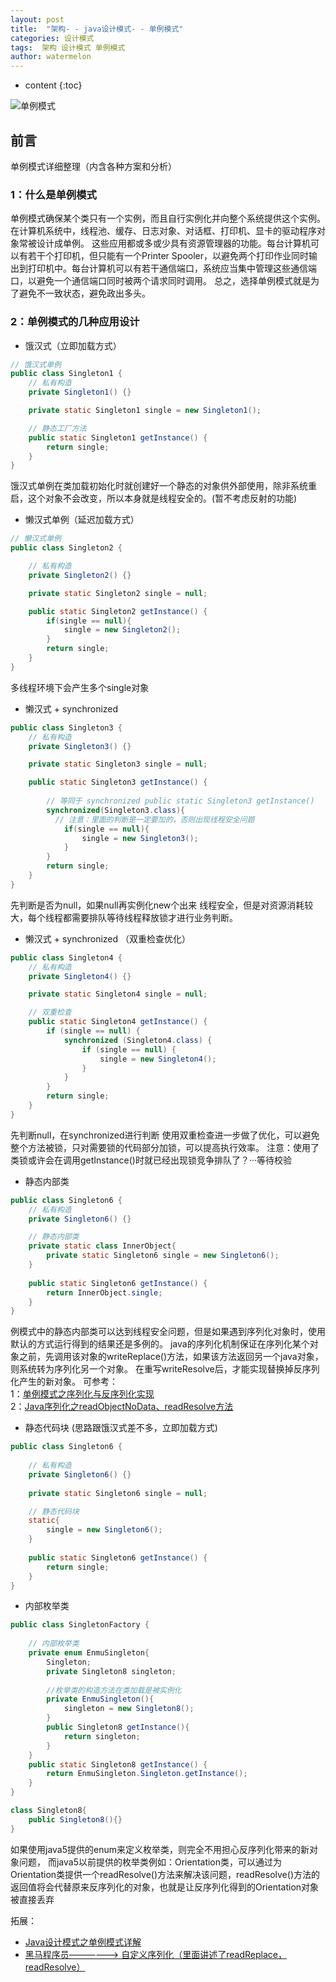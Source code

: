 ```yaml
---
layout: post
title:  "架构- - java设计模式- - 单例模式"
categories: 设计模式
tags:  架构 设计模式 单例模式
author: watermelon
---
```

* content
{:toc}

![单例模式](https://wx3.sinaimg.cn/mw1024/005xB1vLly1fyiqoit19kj30k00b9wgf.jpg)
## 前言
单例模式详细整理（内含各种方案和分析）





### 1：什么是单例模式
单例模式确保某个类只有一个实例，而且自行实例化并向整个系统提供这个实例。  
在计算机系统中，线程池、缓存、日志对象、对话框、打印机、显卡的驱动程序对象常被设计成单例。
这些应用都或多或少具有资源管理器的功能。每台计算机可以有若干个打印机，但只能有一个Printer Spooler，以避免两个打印作业同时输出到打印机中。每台计算机可以有若干通信端口，系统应当集中管理这些通信端口，以避免一个通信端口同时被两个请求同时调用。
总之，选择单例模式就是为了避免不一致状态，避免政出多头。

### 2：单例模式的几种应用设计

* 饿汉式（立即加载方式）
```java
// 饿汉式单例
public class Singleton1 {
    // 私有构造
    private Singleton1() {}

    private static Singleton1 single = new Singleton1();

    // 静态工厂方法
    public static Singleton1 getInstance() {
        return single;
    }
}
```
饿汉式单例在类加载初始化时就创建好一个静态的对象供外部使用，除非系统重启，这个对象不会改变，所以本身就是线程安全的。(暂不考虑反射的功能)

* 懒汉式单例（延迟加载方式）
```java
// 懒汉式单例
public class Singleton2 {

    // 私有构造
    private Singleton2() {}

    private static Singleton2 single = null;

    public static Singleton2 getInstance() {
        if(single == null){
            single = new Singleton2();
        }
        return single;
    }
}
```
多线程环境下会产生多个single对象

* 懒汉式 + synchronized
```java
public class Singleton3 {
    // 私有构造
    private Singleton3() {}

    private static Singleton3 single = null;

    public static Singleton3 getInstance() {
        
        // 等同于 synchronized public static Singleton3 getInstance()
        synchronized(Singleton3.class){
          // 注意：里面的判断是一定要加的，否则出现线程安全问题
            if(single == null){
                single = new Singleton3();
            }
        }
        return single;
    }
}
```
先判断是否为null，如果null再实例化new个出来
线程安全，但是对资源消耗较大，每个线程都需要排队等待线程释放锁才进行业务判断。

* 懒汉式 + synchronized （双重检查优化）
```java
public class Singleton4 {
    // 私有构造
    private Singleton4() {}

    private static Singleton4 single = null;

    // 双重检查
    public static Singleton4 getInstance() {
        if (single == null) {
            synchronized (Singleton4.class) {
                if (single == null) {
                    single = new Singleton4();
                }
            }
        }
        return single;
    }
}
```
先判断null，在synchronized进行判断
使用双重检查进一步做了优化，可以避免整个方法被锁，只对需要锁的代码部分加锁，可以提高执行效率。
注意：使用了类锁或许会在调用getInstance()时就已经出现锁竞争排队了？···等待校验

* 静态内部类
```java
public class Singleton6 {
    // 私有构造
    private Singleton6() {}

    // 静态内部类
    private static class InnerObject{
        private static Singleton6 single = new Singleton6();
    }
    
    public static Singleton6 getInstance() {
        return InnerObject.single;
    }
}
```
例模式中的静态内部类可以达到线程安全问题，但是如果遇到序列化对象时，使用默认的方式运行得到的结果还是多例的。
java的序列化机制保证在序列化某个对象之前，先调用该对象的writeReplace()方法，如果该方法返回另一个java对象，则系统转为序列化另一个对象。
在重写writeResolve后，才能实现替换掉反序列化产生的新对象。
可参考：  
   1：[单例模式之序列化与反序列化实现](https://yq.aliyun.com/ziliao/216909)  
   2：[Java序列化之readObjectNoData、readResolve方法](https://blog.csdn.net/ebeetle/article/details/84795012)

* 静态代码块  (思路跟饿汉式差不多，立即加载方式)
```java
public class Singleton6 {
    
    // 私有构造
    private Singleton6() {}
    
    private static Singleton6 single = null;

    // 静态代码块
    static{
        single = new Singleton6();
    }
    
    public static Singleton6 getInstance() {
        return single;
    }
}
```

* 内部枚举类
```java
public class SingletonFactory {
    
    // 内部枚举类
    private enum EnmuSingleton{
        Singleton;
        private Singleton8 singleton;
        
        //枚举类的构造方法在类加载是被实例化 
        private EnmuSingleton(){
            singleton = new Singleton8();
        }
        public Singleton8 getInstance(){
            return singleton;
        }
    }
    public static Singleton8 getInstance() {
        return EnmuSingleton.Singleton.getInstance();
    }
}

class Singleton8{
    public Singleton8(){}
}
```
如果使用java5提供的enum来定义枚举类，则完全不用担心反序列化带来的新对象问题，
而java5以前提供的枚举类例如：Orientation类，可以通过为Orientation类提供一个readResolve()方法来解决该问题，readResolve()方法的返回值将会代替原来反序列化的对象，也就是让反序列化得到的Orientation对象被直接丢弃

拓展：
* [Java设计模式之单例模式详解](http://www.cnblogs.com/garryfu/p/7976546.html)  
* [黑马程序员——————> 自定义序列化（里面讲述了readReplace，readResolve）](https://www.cnblogs.com/-9527/p/5222715.html)  
